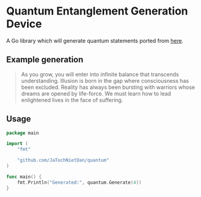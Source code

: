 # Quantum Entanglement Generation Device
A Go library which will generate quantum statements ported from [here](http://sebpearce.com/bullshit/).


## Example generation

> As you grow, you will enter into infinite balance that transcends understanding. Illusion is born in the gap where consciousness has been excluded. Reality has always been bursting with warriors whose dreams are opened by life-force. We must learn how to lead enlightened lives in the face of suffering.

## Usage

```go
package main

import (
	"fmt"

	"github.com/JaTochNietDan/quantum"
)

func main() {
	fmt.Println("Generated:", quantum.Generate(4))
}
```
